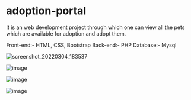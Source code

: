 # adoption-portal
It is an web development project through which  one can view all the pets which are available for adoption and adopt them.

Front-end:- HTML, CSS, Bootstrap
Back-end:- PHP
Database:- Mysql


![screenshot_20220304_183537](https://user-images.githubusercontent.com/83746859/156768731-8f7d1f4c-72e0-4b38-bf87-d68f3092ba60.png)


![image](https://user-images.githubusercontent.com/83746859/156768880-6d61e0d1-728b-4272-b8c6-1638b3d9dbd0.png)


![image](https://user-images.githubusercontent.com/83746859/156769018-c212a3d7-4e67-4a31-ade6-c9091283d984.png)



![image](https://user-images.githubusercontent.com/83746859/156769057-d647fdd4-c3c6-4f6e-bb8a-739933761257.png)

